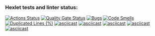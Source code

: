 ### Hexlet tests and linter status:
[![Actions Status](https://github.com/Vitalmet/python-project-49/actions/workflows/hexlet-check.yml/badge.svg)](https://github.com/Vitalmet/python-project-49/actions)
[![Quality Gate Status](https://sonarcloud.io/api/project_badges/measure?project=Vitalmet_python-project-49&metric=alert_status)](https://sonarcloud.io/summary/new_code?id=Vitalmet_python-project-49)
[![Bugs](https://sonarcloud.io/api/project_badges/measure?project=Vitalmet_python-project-49&metric=bugs)](https://sonarcloud.io/summary/new_code?id=Vitalmet_python-project-49)
[![Code Smells](https://sonarcloud.io/api/project_badges/measure?project=Vitalmet_python-project-49&metric=code_smells)](https://sonarcloud.io/summary/new_code?id=Vitalmet_python-project-49)
[![Duplicated Lines (%)](https://sonarcloud.io/api/project_badges/measure?project=Vitalmet_python-project-49&metric=duplicated_lines_density)](https://sonarcloud.io/summary/new_code?id=Vitalmet_python-project-49)
[![asciicast](https://asciinema.org/session/new?t=SFMyNTY.g2gDaAJiAAQRHGJohHxNbgYAp2CIRZgBYgABUYA.Ejnl6o9HNY8Jc_h9P4UTBA0d9vj7T_T50I-KFmQ9EgM)](https://asciinema.org/connect/88a48d9f-2c20-4432-932a-78d1e32bab9d)
[![asciicast](https://asciinema.org/a/sqe10uQKkJBVnCIn9OKI1lkFM)](https://asciinema.org/a/sqe10uQKkJBVnCIn9OKI1lkFM)
[![asciicast]( https://asciinema.org/a/qwzRpeTXY4PIJZl78Nz1fRMfG)](https://asciinema.org/a/qwzRpeTXY4PIJZl78Nz1fRMfG)
[![asciicast]( https://asciinema.org/a/zY18iavMMN0tGZdz1MJQhVrLo)]( https://asciinema.org/a/zY18iavMMN0tGZdz1MJQhVrLo)
[![asciicast]( https://asciinema.org/a/PZZTSkRiMYbcdrjmghoquSPnz)]( https://asciinema.org/a/PZZTSkRiMYbcdrjmghoquSPnz)